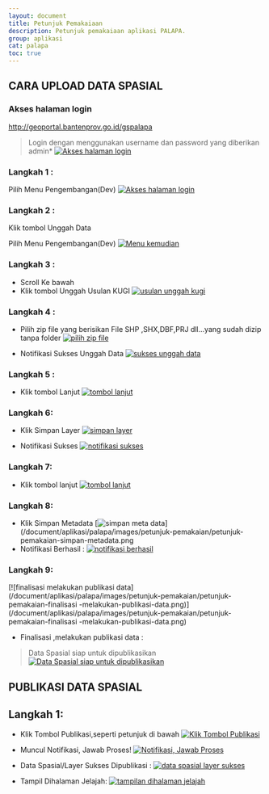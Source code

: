 ```yaml
---
layout: document
title: Petunjuk Pemakaiaan
description: Petunjuk pemakaiaan aplikasi PALAPA.
group: aplikasi
cat: palapa
toc: true
---
```


## CARA UPLOAD DATA SPASIAL
### Akses halaman login
http://geoportal.bantenprov.go.id/gspalapa
> Login dengan menggunakan username dan password yang diberikan admin*
> [![Akses halaman login](/document/aplikasi/palapa/images/petunjuk-pemakaian/petunjuk-pemakaian-halaman-login.png)](/document/aplikasi/palapa/images/petunjuk-pemakaian/petunjuk-pemakaian-halaman-login.png)

### Langkah 1 :
Pilih Menu Pengembangan(Dev)
[![Akses halaman login](/document/aplikasi/palapa/images/petunjuk-pemakaian/pertunjuk-pemakaian-pilih-menu-pengembangan.png)](/document/aplikasi/palapa/images/petunjuk-pemakaian/pertunjuk-pemakaian-pilih-menu-pengembangan.png)

### Langkah 2 :
Klik tombol Unggah Data

Pilih Menu Pengembangan(Dev)
[![Menu kemudian](/document/aplikasi/palapa/images/petunjuk-pemakaian/pertunjuk-pemakaian-pilih-menu-pengembangan.png)](/document/aplikasi/palapa/images/petunjuk-pemakaian/pertunjuk-pemakaian-pilih-menu-pengembangan.png)

### Langkah 3 :
- Scroll Ke bawah
- Klik tombol Unggah Usulan KUGI
  [![usulan unggah kugi](/document/aplikasi/palapa/images/petunjuk-pemakaian/petunjuk-pemakaian-klik-tombol-unggah-usulan-kugi.png)](/document/aplikasi/palapa/images/petunjuk-pemakaian/petunjuk-pemakaian-klik-tombol-unggah-usulan-kugi.png)

### Langkah 4 :
- Pilih zip file yang berisikan File SHP ,SHX,DBF,PRJ dll...yang sudah dizip tanpa folder
  [![pilih zip file](/document/aplikasi/palapa/images/petunjuk-pemakaian/petunjuk-pemakaian-pilih-zip-file.png)](/document/aplikasi/palapa/images/petunjuk-pemakaian/petunjuk-pemakaian-pilih-zip-file.png)

- Notifikasi Sukses Unggah Data
  [![sukses unggah data](/document/aplikasi/palapa/images/petunjuk-pemakaian/petunjuk-pemakaian-sukses-unggah-data.png)](/document/aplikasi/palapa/images/petunjuk-pemakaian/petunjuk-pemakaian-sukses-unggah-data.png)

### Langkah 5 :
- Klik tombol Lanjut
  [![tombol lanjut](/document/aplikasi/palapa/images/petunjuk-pemakaian/petunjuk-pemakaian-tombol-lanjut.png)](/document/aplikasi/palapa/images/petunjuk-pemakaian/petunjuk-pemakaian-tombol-lanjut.png)

### Langkah 6:
- Klik Simpan Layer
  [![simpan layer](/document/aplikasi/palapa/images/petunjuk-pemakaian/petunjuk-pemakaian-simpan-layer.png)](/document/aplikasi/palapa/images/petunjuk-pemakaian/petunjuk-pemakaian-simpan-layer.png)

- Notifikasi Sukses
  [![notifikasi sukses](/document/aplikasi/palapa/images/petunjuk-pemakaian/petunjuk-pemakaian-notifikasi-sukses.png)](/document/aplikasi/palapa/images/petunjuk-pemakaian/petunjuk-pemakaian-notifikasi-sukses.png)

### Langkah 7:
- Klik tombol lanjut
  [![tombol lanjut](/document/aplikasi/palapa/images/petunjuk-pemakaian/klik-tombol-lanjut7.png)](/document/aplikasi/palapa/images/petunjuk-pemakaian/klik-tombol-lanjut7.png)

### Langkah 8:
- Klik Simpan Metadata
  [![simpan meta data](/document/aplikasi/palapa/images/petunjuk-pemakaian/petunjuk-pemakaian-simpan-metadata.png)](/document/aplikasi/palapa/images/petunjuk-pemakaian/petunjuk-pemakaian-simpan-metadata.png
- Notifikasi Berhasil :
  [![notifikasi berhasil](/document/aplikasi/palapa/images/petunjuk-pemakaian/petunjuk-pemakaian-notifikasi-berhasil.png)](/document/aplikasi/palapa/images/petunjuk-pemakaian/petunjuk-pemakaian-notifikasi-berhasil.png)

### Langkah 9:
[![finalisasi melakukan publikasi data](/document/aplikasi/palapa/images/petunjuk-pemakaian/petunjuk-pemakaian-finalisasi -melakukan-publikasi-data.png)](/document/aplikasi/palapa/images/petunjuk-pemakaian/petunjuk-pemakaian-finalisasi -melakukan-publikasi-data.png)

- Finalisasi ,melakukan publikasi data :
> Data Spasial siap untuk dipublikasikan
> [![Data Spasial siap untuk dipublikasikan](/document/aplikasi/palapa/images/petunjuk-pemakaian/data-spasial-siap-untuk-dipublikasikan.png)](/document/aplikasi/palapa/images/petunjuk-pemakaian/data-spasial-siap-untuk-dipublikasikan.png)

## PUBLIKASI DATA SPASIAL

## Langkah 1:
- Klik Tombol Publikasi,seperti petunjuk di bawah
  [![Klik Tombol Publikasi](/document/aplikasi/palapa/images/petunjuk-pemakaian/langkah1-klik-tombol-publikasi.png)](/document/aplikasi/palapa/images/petunjuk-pemakaian/langkah1-klik-tombol-publikasi.png)

- Muncul Notifikasi, Jawab Proses!
  [![Notifikasi, Jawab Proses](/document/aplikasi/palapa/images/petunjuk-pemakaian/data-spasial-layer-sukses.png)](/document/aplikasi/palapa/images/petunjuk-pemakaian/data-spasial-layer-sukses.png)

- Data Spasial/Layer Sukses Dipublikasi :
  [![data spasial layer sukses](/document/aplikasi/palapa/images/petunjuk-pemakaian/muncul-notofikasi-jawab-proses.png)](/document/aplikasi/palapa/images/petunjuk-pemakaian/muncul-notofikasi-jawab-proses.png)

- Tampil Dihalaman Jelajah:
  [![tampilan dihalaman jelajah](/document/aplikasi/palapa/images/petunjuk-pemakaian/tampilan-dihalaman-jelajah.png)](/document/aplikasi/palapa/images/petunjuk-pemakaian/tampilan-dihalaman-jelajah.png)
